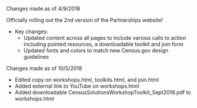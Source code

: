 Changes made as of 4/9/2018

Officially rolling out the 2nd version of the Partnerships website!

- Key changes:
	- Updated content across all pages to include various calls to action including pointed resources, a downloadable toolkit and join form
	- Updated fonts and colors to match new Census.gov design guidelines

Changes made as of 10/5/2018
- Edited copy on workshops.html, toolkits.html, and join.html
- Added external link to YouTube on workshops.html
- Added downloadable CensusSolutionsWorkshopToolkit_Sept2018.pdf to workshops.html
